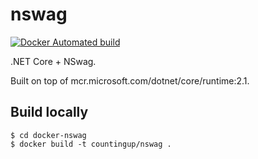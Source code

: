 # nswag

[![Docker Automated build](https://img.shields.io/docker/build/countingup/nswag.svg)](https://hub.docker.com/r/countingup/nswag/builds/)

.NET Core + NSwag.

Built on top of mcr.microsoft.com/dotnet/core/runtime:2.1.

## Build locally

```
$ cd docker-nswag
$ docker build -t countingup/nswag .
```
